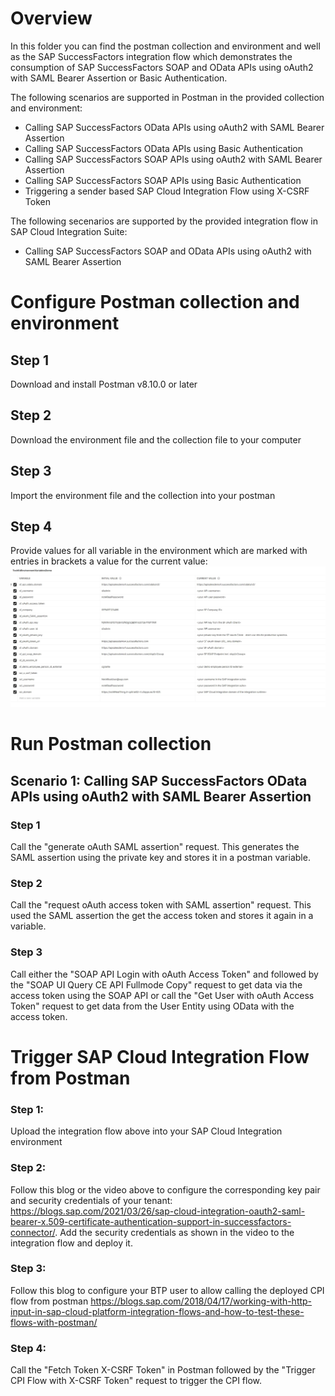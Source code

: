 # Overview
In this folder you can find the postman collection and environment and well as the SAP SuccessFactors integration flow which demonstrates the consumption of SAP SuccessFactors SOAP and OData APIs using oAuth2 with SAML Bearer Assertion or Basic Authentication.

The following scenarios are supported in Postman in the provided collection and environment:
* Calling SAP SuccessFactors OData APIs using oAuth2 with SAML Bearer Assertion 
* Calling SAP SuccessFactors OData APIs using Basic Authentication 
* Calling SAP SuccessFactors SOAP APIs using oAuth2 with SAML Bearer Assertion
* Calling SAP SuccessFactors SOAP APIs using Basic Authentication 
* Triggering a sender based SAP Cloud Integration Flow using X-CSRF Token

The following secenarios are supported by the provided integration flow in SAP Cloud Integration Suite: 
* Calling SAP SuccessFactors SOAP and OData APIs using oAuth2 with SAML Bearer Assertion

# Configure Postman collection and environment

## Step 1
Download and install Postman v8.10.0 or later

## Step 2
Download the environment file and the collection file to your computer

## Step 3
Import the environment file and the collection into your postman

## Step 4
Provide values for all variable in the environment which are marked with entries in brackets a value for the current value:
![Environment Hints](./Images/EnvironmentHints.JPG)

# Run Postman collection

## Scenario 1: Calling SAP SuccessFactors OData APIs using oAuth2 with SAML Bearer Assertion

### Step 1
Call the "generate oAuth SAML assertion" request. This generates the SAML assertion using the private key and stores it in a postman variable.
### Step 2
Call the "request oAuth access token with SAML assertion" request. This used the SAML assertion the get the access token and stores it again in a variable.
### Step 3
Call either the "SOAP API Login with oAuth Access Token" and followed by the "SOAP UI Query CE API Fullmode Copy" request to get data via the access token using the SOAP API or call the "Get User with oAuth Access Token" request to get data from the User Entity using OData with the access token.

# Trigger SAP Cloud Integration Flow from Postman

### Step 1:
Upload the integration flow above into your SAP Cloud Integration environment

### Step 2: 
Follow this blog or the video above to configure the corresponding key pair and security credentials of your tenant: https://blogs.sap.com/2021/03/26/sap-cloud-integration-oauth2-saml-bearer-x.509-certificate-authentication-support-in-successfactors-connector/. Add the security credentials as shown in the video to the integration flow and deploy it.

### Step 3:
Follow this blog to configure your BTP user to allow calling the deployed CPI flow from postman
https://blogs.sap.com/2018/04/17/working-with-http-input-in-sap-cloud-platform-integration-flows-and-how-to-test-these-flows-with-postman/ 

### Step 4:
Call the "Fetch Token X-CSRF Token" in Postman followed by the "Trigger CPI Flow with X-CSRF Token" request to trigger the CPI flow.
